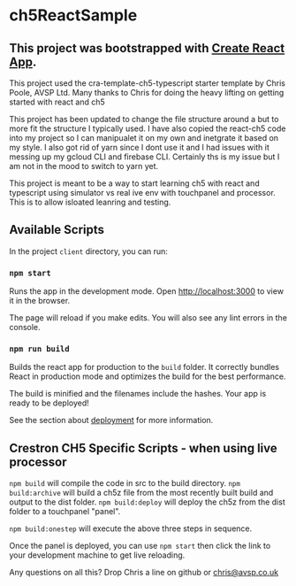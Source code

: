 # ch5ReactSample

## This project was bootstrapped with [Create React App](https://github.com/facebook/create-react-app).

This project used the cra-template-ch5-typescript starter template by Chris Poole, AVSP Ltd.  Many thanks to Chris for doing the heavy lifting on getting started with react and ch5

This project has been updated to change the file structure around a but to more fit the structure I typically used.  I have also copied the react-ch5 code into my project so I can manipualet it on my own and inetgrate it based on my style.  I also got rid of yarn since I dont use it and I had issues with it messing up my gcloud CLI and firebase CLI.  Certainly ths is my issue but I am not in the mood to switch to yarn yet.

This project is meant to be a way to start learning ch5 with react and typescript using simulator vs real ive env with touchpanel and processor.  This is to allow isloated leanring and testing.

## Available Scripts

In the project `client` directory, you can run:

### `npm start`

Runs the app in the development mode.
Open [http://localhost:3000](http://localhost:3000) to view it in the browser.

The page will reload if you make edits.
You will also see any lint errors in the console.

### `npm run build`

Builds the react app for production to the `build` folder.
It correctly bundles React in production mode and optimizes the build for the best performance.

The build is minified and the filenames include the hashes.
Your app is ready to be deployed!

See the section about [deployment](https://facebook.github.io/create-react-app/docs/deployment) for more information.

## Crestron CH5 Specific Scripts - when using live processor

`npm build` will compile the code in src to the build directory.
`npm build:archive` will build a ch5z file from the most recently built build and output to the dist folder.
`npm build:deploy` will deploy the ch5z from the dist folder to a touchpanel "panel".

`npm build:onestep` will execute the above three steps in sequence.

Once the panel is deployed, you can use `npm start` then click the link to your development machine to get live reloading.

Any questions on all this? Drop Chris a line on github or chris@avsp.co.uk
